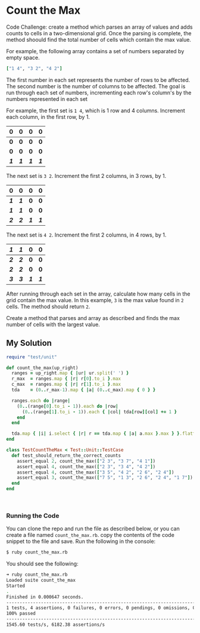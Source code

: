 # Count the Max

Code Challenge: create a method which parses an array of values and adds counts to cells in a two-dimensional grid. Once the parsing is complete, the method shoould find the total number of cells which contain the max value.

For example, the following array contains a set of numbers separated by empty space.

```ruby
["1 4", "3 2", "4 2"]
```

The first number in each set represents the number of rows to be affected. The second number is the number of columns to be affected. The goal is run through each set of numbers, incrementing each row's column's by the numbers represented in each set

For example, the first set is `1 4`, which is 1 row and 4 columns. Increment each column, in the first row, by 1.

| 0 | 0 | 0 | 0 |
| --- | --- | --- | --- |
| **0** | **0** | **0** | **0** |
| **0** | **0** | **0** | **0** |
| _**1**_ | _**1**_ | _**1**_ | _**1**_ |

The next set is `3 2`. Increment the first 2 columns, in 3 rows, by 1.

| 0 | 0 | 0 | 0 |
| --- | --- | --- | --- |
| _**1**_ | _**1**_ | **0** | **0** |
| _**1**_ | _**1**_ | **0** | **0** |
| _**2**_ | _**2**_ | _**1**_ | _**1**_ |

The next set is `4 2`. Increment the first 2 columns, in 4 rows, by 1.

| _1_ | _1_ | 0 | 0 |
| --- | --- | --- | --- |
| _**2**_ | _**2**_ | **0** | **0** |
| _**2**_ | _**2**_ | **0** | **0** |
| _**3**_ | _**3**_ | _**1**_ | _**1**_ |

After running through each set in the array, calculate how many cells in the grid contain the max value. In this example, `3` is the max value found in `2` cells. The method should return `2`.

Create a method that parses and array as described and finds the max number of cells with the largest value.

## My Solution

```ruby
require "test/unit"

def count_the_max(up_right)
  ranges = up_right.map { |ur| ur.split(' ') }
  r_max  = ranges.map { |r| r[0].to_i }.max
  c_max  = ranges.map { |r| r[1].to_i }.max
  tda    = (0..r_max-1).map { |a| (0..c_max).map { 0 } }

  ranges.each do |range|
    (0..(range[0].to_i - 1)).each do |row|
      (0..(range[1].to_i - 1)).each { |col| tda[row][col] += 1 }
    end
  end

  tda.map { |i| i.select { |r| r == tda.map { |a| a.max }.max } }.flatten.size
end

class TestCountTheMax < Test::Unit::TestCase
  def test_should_return_the_correct_counts
    assert_equal 2, count_the_max(["2 3", "3 7", "4 1"])
    assert_equal 4, count_the_max(["2 3", "3 4", "4 2"])
    assert_equal 4, count_the_max(["3 5", "4 2", "2 6", "2 4"])
    assert_equal 3, count_the_max(["7 5", "1 3", "2 6", "2 4", "1 7"])
  end
end
```
<br>

### Running the Code

You can clone the repo and run the file as described below, or you can create a file named `count_the_max.rb`. copy the contents of the code snippet to the file and save. Run the following in the console:

```sh
$ ruby count_the_max.rb
```

You should see the following:

```sh
➜ ruby count_the_max.rb
Loaded suite count_the_max
Started
.
Finished in 0.000647 seconds.
-----------------------------------------------------------------------------------------
1 tests, 4 assertions, 0 failures, 0 errors, 0 pendings, 0 omissions, 0 notifications
100% passed
-----------------------------------------------------------------------------------------
1545.60 tests/s, 6182.38 assertions/s
```
